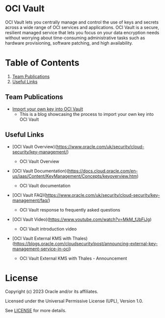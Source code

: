 # OCI Vault
 
OCI Vault lets you centrally manage and control the use of keys and secrets across a wide range of OCI services and applications. OCI Vault is a secure, resilient managed service that lets you focus on your data encryption needs without worrying about time-consuming administrative tasks such as hardware provisioning, software patching, and high availability.
 
# Table of Contents
 
1. [Team Publications](#team-publications)
2. [Useful Links](#useful-uinks)
  
 
## Team Publications
 
- [Import your own key into OCI Vault](https://blogs.oracle.com/coretec/post/import-your-own-key-in-oci-vault-with-cloud-console-ui)
   - This is a blog showcasing the process to import your own key into OCI Vault
 
## Useful Links
 
- [OCI Vault Overview)(https://www.oracle.com/uk/security/cloud-security/key-management/)
    - OCI Vault Overview

- [OCI Vault Documentation)(https://docs.cloud.oracle.com/en-us/iaas/Content/KeyManagement/Concepts/keyoverview.htm)
    - OCI Vault documentation

- [OCI Vault FAQ)(https://www.oracle.com/uk/security/cloud-security/key-management/faq/)
    - OCI Vault response to frequently asked questions
  
- [OCI Vault Video)(https://www.youtube.com/watch?v=MkM_fJbFjJg)
    - OCI Vault introduction video

- [OCI Vault External KMS with Thales)(https://blogs.oracle.com/cloudsecurity/post/announcing-external-key-management-service-in-oci)
    - OCI Vault External KMS with Thales - Announcement  
# License
 
Copyright (c) 2023 Oracle and/or its affiliates.
 
Licensed under the Universal Permissive License (UPL), Version 1.0.
 
See [LICENSE](https://github.com/oracle-devrel/technology-engineering/blob/folder-structure/LICENSE) for more details.
